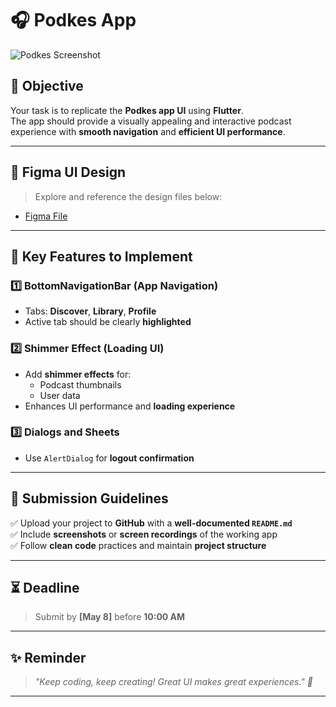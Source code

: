 # 🎧 Podkes App

![Podkes Screenshot](https://paper-attachments.dropboxusercontent.com/s_CE298A44AC4BC1486B73C510A9E8123E7FE534010D93FBA37CE311619E6BA986_1739354051306_Screenshot+1446-08-13+at+12.47.45PM.png)

## 📌 Objective

Your task is to replicate the **Podkes app UI** using **Flutter**.  
The app should provide a visually appealing and interactive podcast experience with **smooth navigation** and **efficient UI performance**.

---

## 🎨 Figma UI Design

> Explore and reference the design files below:

- [Figma File](https://www.figma.com/design/RqcuinLb0RMD1yyZWS8ahR/Podcast-Mobile-App-(Community)?node-id=0-1&p=f&t=e3UCoP5bxaWjjdT4-0)


---

## 🔧 Key Features to Implement

### 1️⃣ BottomNavigationBar (App Navigation)
- Tabs: **Discover**, **Library**, **Profile**
- Active tab should be clearly **highlighted**

### 2️⃣ Shimmer Effect (Loading UI)
- Add **shimmer effects** for:
  - Podcast thumbnails
  - User data
- Enhances UI performance and **loading experience**

### 3️⃣ Dialogs and Sheets
- Use `AlertDialog` for **logout confirmation**

---

## 📂 Submission Guidelines

✅ Upload your project to **GitHub** with a **well-documented `README.md`**  
✅ Include **screenshots** or **screen recordings** of the working app  
✅ Follow **clean code** practices and maintain **project structure**

---

## ⏳ Deadline

> Submit by **[May 8]** before **10:00 AM**

---

## ✨ Reminder

> _"Keep coding, keep creating! Great UI makes great experiences." 🚀_

---

